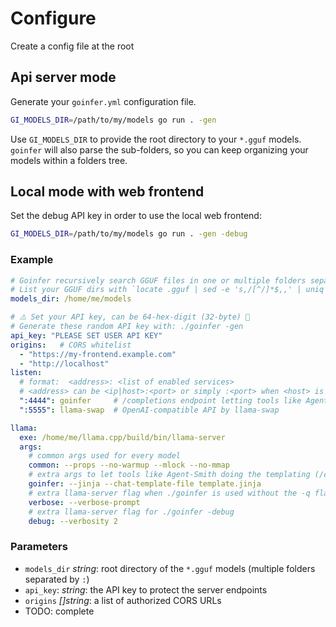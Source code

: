 # Configure

Create a config file at the root

## Api server mode

Generate your `goinfer.yml` configuration file.

```bash
GI_MODELS_DIR=/path/to/my/models go run . -gen
```

Use `GI_MODELS_DIR` to provide the root directory to your `*.gguf` models.
`goinfer` will also parse the sub-folders,
so you can keep organizing your models within a folders tree.

## Local mode with web frontend

Set the debug API key in order to use the local web frontend:

```bash
GI_MODELS_DIR=/path/to/my/models go run . -gen -debug
```

### Example

```yaml
# Goinfer recursively search GGUF files in one or multiple folders separated by ':'
# List your GGUF dirs with `locate .gguf | sed -e 's,/[^/]*$,,' | uniq`
models_dir: /home/me/models 

# ⚠️ Set your API key, can be 64‑hex‑digit (32‑byte) 🚨
# Generate these random API key with: ./goinfer -gen
api_key: "PLEASE SET USER API KEY"
origins:   # CORS whitelist
  - "https://my‑frontend.example.com"
  - "http://localhost"
listen:
  # format:  <address>: <list of enabled services>
  # <address> can be <ip|host>:<port> or simply :<port> when <host> is localhost
  ":4444": goinfer     # /completions endpoint letting tools like Agent-Smith doing the templating
  ":5555": llama-swap  # OpenAI‑compatible API by llama‑swap

llama:
  exe: /home/me/llama.cpp/build/bin/llama-server
  args:
    # common args used for every model
    common: --props --no-warmup --mlock --no-mmap
    # extra args to let tools like Agent-Smith doing the templating (/completions endpoint)
    goinfer: --jinja --chat-template-file template.jinja
    # extra llama-server flag when ./goinfer is used without the -q flag
    verbose: --verbose-prompt
    # extra llama-server flag for ./goinfer -debug
    debug: --verbosity 2
```

### Parameters

- `models_dir` *string*: root directory of the `*.gguf` models (multiple folders separated by `:`)
- `api_key`: *string*: the API key to protect the server endpoints
- `origins` *[]string*: a list of authorized CORS URLs
- TODO: complete
